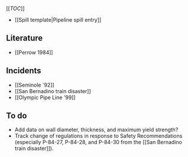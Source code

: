 [[_TOC_]]
* [[Spill template|Pipeline spill entry]]

## Literature
* [[Perrow 1984]]

## Incidents
* [[Seminole '92]]
* [[San Bernadino train disaster]]
* [[Olympic Pipe Line '99]]

## To do
* Add data on wall diameter, thickness, and maximum yield strength?
* Track change of regulations in response to Safety Recommendations (especially  P-84-27, P-84-28, and P-84-30 from the [[San Bernadino train disaster]]).